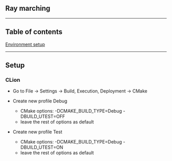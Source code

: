 ## Ray marching

---

## Table of contents

[Environment setup](#setup)

---

## Setup

### CLion

- Go to File -> Settings -> Build, Execution, Deployment -> CMake
- Create new profile Debug
    - CMake options: -DCMAKE_BUILD_TYPE=Debug -DBUILD_UTEST=OFF
    - leave the rest of options as default

- Create new profile Test
    - CMake options: -DCMAKE_BUILD_TYPE=Debug -DBUILD_UTEST=ON
    - leave the rest of options as default
